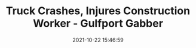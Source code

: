 ---
"title": "Truck Crashes, Injures Construction Worker - Gulfport Gabber"
"date": "2021-10-22 15:46:59"
"feed_name": "GOOGLENEWSCONSTRUCTION"
"feed_website": "https://news.google.com/search?q=construction%2Bincident&hl=en-US&gl=US&ceid=US:en"
"feed_rss": "https://news.google.com/rss/search?q=construction%2Bincident&hl=en-US&gl=US&ceid=US:en"
"link": "https://thegabber.com/truck-crashes-injures-construction-worker/"
"source": "{'href': 'https://thegabber.com', 'title': 'Gulfport Gabber'}"
"file": "_posts/2021-1-1-2f4076cb806845fb5707362903cd3e503570ced7.md"
"accident": "1"
"drilling": "0"
"represented_by": "0"
"dead": "0"
"injured": "1"
"arrested": "0"
"place": "unknown place"
"where": "construction site"
"causes": "crash"
"place_uri": "unknown place"
---